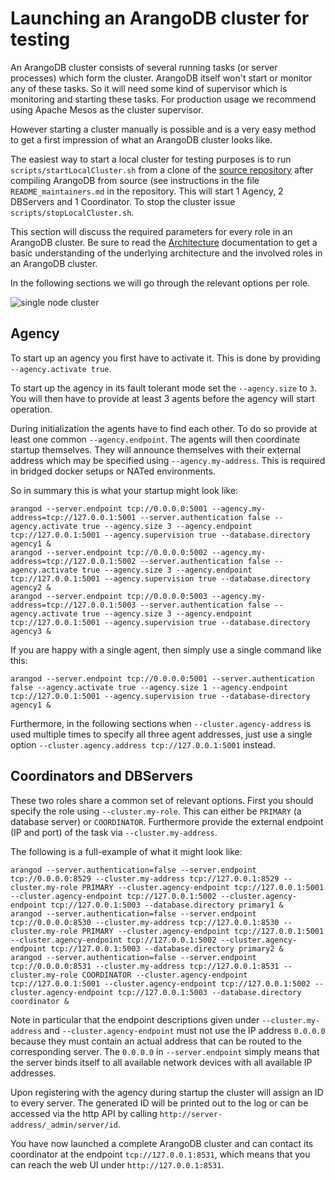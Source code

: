 Launching an ArangoDB cluster for testing
=========================================

An ArangoDB cluster consists of several running tasks (or server processes) which form the cluster. ArangoDB itself won't start or monitor any of these tasks. So it will need some kind of supervisor which is monitoring and starting these tasks. For production usage we recommend using Apache Mesos as the cluster supervisor.

However starting a cluster manually is possible and is a very easy method to get a first impression of what an ArangoDB cluster looks like.

The easiest way to start a local cluster for testing purposes is to run `scripts/startLocalCluster.sh` from a clone of the [source repository](https://github.com/ArangoDB/ArangoDB) after compiling ArangoDB from source (see instructions in the file `README_maintainers.md` in the repository. This will start 1 Agency, 2 DBServers and 1 Coordinator. To stop the cluster issue `scripts/stopLocalCluster.sh`.

This section will discuss the required parameters for every role in an ArangoDB cluster. Be sure to read the [Architecture](../Scalability/Cluster/Architecture.md) documentation to get a basic understanding of the underlying architecture and the involved roles in an ArangoDB cluster.

In the following sections we will go through the relevant options per role.

![single node cluster](simple_cluster.png)

Agency
------

To start up an agency you first have to activate it. This is done by providing `--agency.activate true`.

To start up the agency in its fault tolerant mode set the `--agency.size` to `3`. You will then have to provide at least 3 agents before the agency will start operation.

During initialization the agents have to find each other. To do so provide at least one common `--agency.endpoint`. The agents will then coordinate startup themselves. They will announce themselves with their external address which may be specified using `--agency.my-address`. This is required in bridged docker setups or NATed environments.

So in summary this is what your startup might look like:

```
arangod --server.endpoint tcp://0.0.0.0:5001 --agency.my-address=tcp://127.0.0.1:5001 --server.authentication false --agency.activate true --agency.size 3 --agency.endpoint tcp://127.0.0.1:5001 --agency.supervision true --database.directory agency1 &
arangod --server.endpoint tcp://0.0.0.0:5002 --agency.my-address=tcp://127.0.0.1:5002 --server.authentication false --agency.activate true --agency.size 3 --agency.endpoint tcp://127.0.0.1:5001 --agency.supervision true --database.directory agency2 &
arangod --server.endpoint tcp://0.0.0.0:5003 --agency.my-address=tcp://127.0.0.1:5003 --server.authentication false --agency.activate true --agency.size 3 --agency.endpoint tcp://127.0.0.1:5001 --agency.supervision true --database.directory agency3 &
```

If you are happy with a single agent, then simply use a single command like this:
```
arangod --server.endpoint tcp://0.0.0.0:5001 --server.authentication false --agency.activate true --agency.size 1 --agency.endpoint tcp://127.0.0.1:5001 --agency.supervision true --database-directory agency1 &
```

Furthermore, in the following sections when `--cluster.agency-address` is used multiple times to specify all three agent addresses, just use a single option ```--cluster.agency.address tcp://127.0.0.1:5001``` instead.


Coordinators and DBServers
--------------------------

These two roles share a common set of relevant options. First you should specify the role using `--cluster.my-role`. This can either be `PRIMARY` (a database server) or `COORDINATOR`. Furthermore provide the external endpoint (IP and port) of the task via `--cluster.my-address`.

The following is a full-example of what it might look like:

```
arangod --server.authentication=false --server.endpoint tcp://0.0.0.0:8529 --cluster.my-address tcp://127.0.0.1:8529 --cluster.my-role PRIMARY --cluster.agency-endpoint tcp://127.0.0.1:5001 --cluster.agency-endpoint tcp://127.0.0.1:5002 --cluster.agency-endpoint tcp://127.0.0.1:5003 --database.directory primary1 &
arangod --server.authentication=false --server.endpoint tcp://0.0.0.0:8530 --cluster.my-address tcp://127.0.0.1:8530 --cluster.my-role PRIMARY --cluster.agency-endpoint tcp://127.0.0.1:5001 --cluster.agency-endpoint tcp://127.0.0.1:5002 --cluster.agency-endpoint tcp://127.0.0.1:5003 --database.directory primary2 &
arangod --server.authentication=false --server.endpoint tcp://0.0.0.0:8531 --cluster.my-address tcp://127.0.0.1:8531 --cluster.my-role COORDINATOR --cluster.agency-endpoint tcp://127.0.0.1:5001 --cluster.agency-endpoint tcp://127.0.0.1:5002 --cluster.agency-endpoint tcp://127.0.0.1:5003 --database.directory coordinator &
```

Note in particular that the endpoint descriptions given under `--cluster.my-address` and `--cluster.agency-endpoint` must not use the IP address `0.0.0.0` because they must contain an actual address that can be routed to the corresponding server. The `0.0.0.0` in `--server.endpoint` simply means that the server binds itself to all available network devices with all available IP addresses.

Upon registering with the agency during startup the cluster will assign an ID to every server. The generated ID will be printed out to the log or can be accessed via the http API by calling `http://server-address/_admin/server/id`.

You have now launched a complete ArangoDB cluster and can contact its coordinator at the endpoint `tcp://127.0.0.1:8531`, which means that you can reach the web UI under `http://127.0.0.1:8531`.
